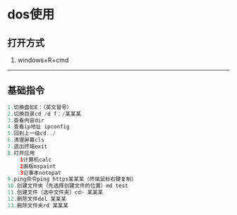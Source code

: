 # dos使用

## 打开方式

1. windows+R+cmd

***

## 基础指令

```java
1.切换盘如E：（英文冒号）
2.切换目录cd /d f：/某某某
3.查看内容dir
4.查看ip地址 ipconfig
5.回到上一级cd../
6.清理屏幕cls
7.退出终端exit
8.打开应用
    1计算机calc
    2画板mspaint
    3记事本notepat
9.ping命令ping https某某某（终端鼠标右键复制）
10.创建文件夹（先选择创建文件的位置）md test
11.创建文件（选中文件夹）cd> 某某某
12.删除文件del 某某某
13.删除文件夹rd 某某某

```

